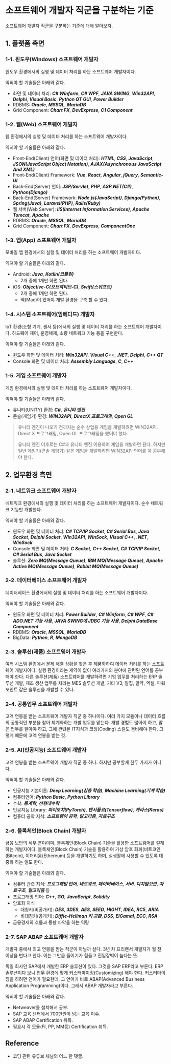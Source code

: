 # 소프트웨어 개발자 직군을 구분하는 기준

소프트웨어 개발자 직군을 구분하는 기준에 대해 알아보자.

## 1. 플랫폼 측면

### 1-1. 윈도우(Windows) 소프트웨어 개발자

윈도우 환경에서의 실행 및 데이터 처리를 하는 소프트웨어 개발자이다.

익혀야 할 기술들은 아래와 같다.

- 화면 및 데이터 처리: ***C# Winform***, ***C# WPF***, ***JAVA SWING***, ***Win32API***, ***Delphi***, ***Visual Basic***, ***Python QT GUI***, ***Power Builder***
- RDBMS: ***Oracle***, ***MSSQL***, ***MariaDB***
- Grid Component: ***Chart FX***, ***DevExpress***, ***C1 Component***

### 1-2. 웹(Web) 소프트웨어 개발자

웹 환경에서의 실행 및 데이터 처리를 하는 소프트웨어 개발자이다.

익혀야 할 기술들은 아래와 같다.

- Front-End(Client) 언어(화면 및 데이터 처리): ***HTML***, ***CSS***, ***JavaScript***, ***JSON(JavaScript Object Notation)***, ***AJAX(Asynchronous JavaScript And XML)***
- Front-End(Client) Framework: ***Vue***, ***React***, ***Angular***, ***jQuery***, ***Semantic-UI***
- Back-End(Server) 언어: ***JSP/Servlet***, ***PHP***, ***ASP.NET(C#)***, ***Python(Django)***
- Back-End(Server) Framework: ***Node.js(JavaScript)***, ***Django(Python)***, ***Spring(Java)***, ***Laravel(PHP)***, ***Rails(Ruby)***
- 웹 서버(Web Server): ***IIS(Internet Information Services)***, ***Apache Tomcat***, ***Apache***
- RDBMS: ***Oracle***, ***MSSQL***, ***MariaDB***
- Grid Component: ***Chart FX***, ***DevExpress***, ***ComponentOne***

### 1-3. 앱(App) 소프트웨어 개발자

모바일 앱 환경에서의 실행 및 데이터 처리를 하는 소프트웨어 개발자이다.

익혀야 할 기술들은 아래와 같다.

- Android: ***Java***, ***Kotlin(코틀린)***
  - 2개 중에 1개만 하면 된다.
- iOS: ***Objective-C(오브젝티브-C)***, ***Swift(스위프트)***
  - 2개 중에 1개만 하면 된다.
  - 맥(Mac)이 있어야 개발 환경을 구축 할 수 있다.

### 1-4. 시스템 소프트웨어(임베디드) 개발자

IoT 환경(소형 기계, 센서 등)에서의 실행 및 데이터 처리를 하는 소프트웨어 개발자이다. 하드웨어 제어, 운영체제, 소량 네트워크 기능 등을 구현한다.

익혀야 할 기술들은 아래와 같다.

- 윈도우 화면 및 데이터 처리: ***Win32API***, ***Visual C++***, ***.NET***, ***Delphi***, ***C++ QT***
- Console 화면 및 데이터 처리: ***Assembly Language***, ***C***, ***C++***

### 1-5. 게임 소프트웨어 개발자

게임 환경에서의 실행 및 데이터 처리를 하는 소프트웨어 개발자이다.

익혀야 할 기술들은 아래와 같다.

- 유니티(UNITY) 환경: ***C#***, ***유니티 엔진***
- 콘솔(게임기) 환경: ***WIN32API***, ***DirectX 프로그래밍***, ***Open GL***

> 유니티 엔진이 나오기 전까지는 순수 상업용 게임을 개발하려면 WIN32API, Direct X 프로그래밍, Open GL 프로그래밍을 했어야 했다.
>
> 유니티 엔진 이후로는 C#과 유니티 엔진 이용하여 게임을 개발하면 된다. 하지만 일반 게임기(콘솔 게임기) 같은 게임을 개발하려면 WIN32API 언어를 꼭 공부해야 한다.

## 2. 업무환경 측면

### 2-1. 네트워크 소프트웨어 개발자

네트워크 환경에서의 실행 및 데이터 처리를 하는 소프트웨어 개발자이다. 순수 네트워크 기능만 개발한다.

익혀야 할 기술들은 아래와 같다.

- 윈도우 화면 및 데이터 처리: ***C# TCP/IP Socket***, ***C# Serial Bus***, ***Java Socket***, ***Delphi Socket***, ***Win32API***, ***WinSock***, ***Visual C++***, ***.NET***, ***WinSock***
- Console 화면 및 데이터 처리: ***C Socket***, ***C++ Socket***, ***C# TCP/IP Socket***, ***C# Serial Bus***, ***Java Socket***
- 솔루션: ***Zero MQ(Message Queue)***, ***IBM MQ(Message Queue)***, ***Apache Active MQ(Message Queue)***, ***Rabbit MQ(Message Queue)***

### 2-2. 데이터베이스 소프트웨어 개발자

데이터베이스 환경에서의 실행 및 데이터 처리를 하는 소프트웨어 개발자이다.

익혀야 할 기술들은 아래와 같다.

- 윈도우 화면 및 데이터 처리: ***Power Builder***, ***C# Winform***, ***C# WPF***, ***C# ADO.NET 기능 사용***, ***JAVA SWING에 JDBC 기능 사용***, ***Delphi DataBase Component***
- RDBMS: ***Oracle***, ***MSSQL***, ***MariaDB***
- BigData: ***Python***, ***R***, ***MongoDB***

### 2-3. 솔루션(제품) 소프트웨어 개발자

여러 시스템 환경에서 문제 해결 상황을 찾은 후 제품화하여 데이터 처리를 하는 소프트웨어 개발자이다. 실행 환경이라는 제약이 없이 여러가지의 분야에 관련된 언어를 공부해야 한다. 다른 솔루션(제품) 소프트웨어를 개발하려면 기업 업무를 처리하는 ERP 솔루션 개발, 제조 생산 업무를 처리는 MES 솔루션 개발, 기타 V3, 알집, 알약, 엑셀, 파워포인트 같은 솔루션을 개발할 수 있다.

### 2-4. 공통업무 소프트웨어 개발자

고액 연봉을 받는 소프트웨어 개발자 직군 중 하나이다. 여러 가지 모듈이나 데이터 흐름의 공통적인 부분을 찾아 체계화하는 개발 업무를 맡는다. 개발 경험도 많아야 하고, 많은 업무를 알아야 하고, 그에 관련된 IT지식과 코딩(Coding) 스킬도 겸비해야 한다. 그렇게 때문에 고액 연봉을 받는 것.

### 2-5. AI(인공지능) 소프트웨어 개발자

고액 연봉을 받는 소프트웨어 개발자 직군 중 하나. 하지만 공부할게 한두 가지가 아니다.

익혀야 할 기술들은 아래와 같다.

- 인공지능 기본이론: ***Deep Learning(심층 학습)***, ***Machine Learning(기계 학습)***
- 컴퓨터언어: ***Python Basic***, ***Python Library***
- 수학: ***통계학***, ***선형대수학***
- 인공지능 Library: ***파이토치(PyTorch)***, ***텐서플로(Tensorflow)***, ***케라스(Keras)***
- 컴퓨터 공학 지식: ***소프트웨어 공학***, ***알고리즘***, ***자료구조***

### 2-6. 블록체인(Block Chain) 개발자

금융 보안의 세부 분야이며, 블록체인(Block Chain) 기술을 활용한 소프트웨어를 설계하는 개발자이다. 블록체인(Block Chain) 기술을 활용하여 가상 암호 화폐(비트코인(Bitcoin), 이더리움(Ethereum) 등을 개발하기도 하며, 실생활에 사용할 수 있도록 대중화 하는 일도 한다.

익혀야 할 기술들은 아래와 같다.

- 컴퓨터 관련 지식: ***프로그래밍 언어***, ***네트워크***, ***데이터베이스***, ***서버***, ***디지털보안***, ***자료구조***, ***알고리즘*** 등
- 프로그래밍 언어: ***C++***, ***GO***, ***JavaScript***, ***Solidity***
- 암호화 지식
  - 대칭키(비공개키): ***DES***, ***3DES***, ***AES***, ***SEED***, ***HIGHT***, ***IDEA***, ***RC5***, ***ARIA***
  - 비대칭키(공개키): ***Diffie-Hellman 키 교환***, ***DSS***, ***ElGamal***, ***ECC***, ***RSA***
- 금융경제의 흐름과 동향 파악을 하는 역량

### 2-7. SAP ABAP 소프트웨어 개발자

개발자 중에서 최고 연봉을 받는 직군이 아닐까 싶다. 3년 차 프리랜서 개발자가 월 천 이상을 번다고 한다. 이는 그만큼 들어기가 힘들고 진입장벽이 높다는 뜻.

독일 회사인 SAP에서 개발한 ERP 솔루션이 있다. 그것을 SAP ERP라고 부른다. ERP 솔루션이다 보니 업무 환경에 맞게 커스터마이징(Customizing) 해야 한다. 커스터마이징을 하려면 언어가 필요한데, 그 언어가 바로 ABAP(Advanced Business Application Programming)이다. 그래서 ABAP 개발자라고 부른다.

익혀야 할 기술들은 아래와 같다.

- Netweaver를 설치해서 공부.
- SAP 교육 센터에서 700만원이 넘는 교육 이수.
- SAP ABAP Certification 취득.
- 필요시 각 모듈(FI, PP, MM등) Certification 취득.

## Reference

- 코딩 관련 유튜브 채널의 어느 한 댓글.

